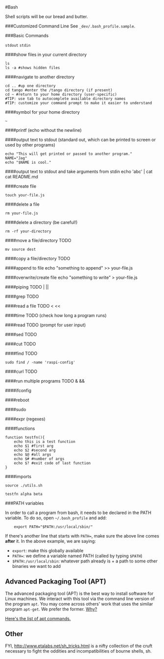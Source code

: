 #Bash

Shell scripts will be our bread and butter.



###Customized Command Line
See `_dev/.bash_profile.sample`.

###Basic Commands

`stdout`
`stdin`

####show files in your current directory
```
ls
ls -a #shows hidden files
```

####navigate to another directory
```
cd .. #up one directory
cd tango #enter the /tango directory (if present)
cd ~ #return to your home directory (user-specific)
#TIP: use tab to autocomplete available directory names
#TIP: customize your command prompt to make it easier to understand
```

####symbol for your home directory
```
~
```

####printf (echo without the newline)

####output text to stdout (standard out, which can be printed to screen or used by other programs)
```
echo "This will get printed or passed to another program."
NAME="Jag"
echo "$NAME is cool."
```

####output text to stdout and take arguments from stdin
echo 'abc' | cat
cat README.md


####create file
```
touch your-file.js
```

####delete a file
```
rm your-file.js
```

####delete a directory (be careful!)
```
rm -rf your-directory
```

####move a file/directory TODO
```
mv source dest
```

####copy a file/directory TODO

####append to file
echo "something to append" >> your-file.js

####overwrite/create file
echo "something to write" > your-file.js

####piping TODO | ||

####grep TODO

####read a file TODO < <<

####time TODO (check how long a program runs)

####read TODO (prompt for user input)

####sed TODO

####cut TODO

####find TODO
```
sudo find / -name 'raspi-config'
```

####curl TODO

####run multiple programs TODO & &&

####ifconfig

####reboot

####sudo

####expr (regexes)


####functions
```
function testfn(){ 
	echo this is a test function
	echo $1	#first arg
	echo $2	#second arg
	echo $@	#all args
	echo $# #number of args
	echo $? #exit code of last function
}
```
####imports
```
source ./utils.sh

testfn alpha beta
```


###PATH variables

In order to call a program from bash, it needs to be declared in the PATH variable. To do so, open `~/.bash_profile` and add:

```
    export PATH="$PATH:/usr/local/sbin/"
```

If there's another line that starts with `PATH=`, make sure the above line comes **after** it. In the above example, we are saying:

- `export`: make this globally available
- `PATH=`: we define a variable named PATH (called by typing `$PATH`)
- `$PATH:/usr/local/sbin`: whatever path already is + a path to some other binaries we want to add



## Advanced Packaging Tool (APT)

The advanced packaging tool (APT) is the best way to install software for Linux machines. We interact with this tool via the command line version of the program `apt`. You may come across others' work that uses the similar program `apt-get`. We prefer the former. [Why?](https://itsfoss.com/apt-vs-apt-get-difference/)

[Here's the list of apt commands.](https://manpages.debian.org/jessie/apt/apt.8.en.html)


## Other

FYI, http://www.etalabs.net/sh_tricks.html is a nifty collection of the cruft necessary to fight the oddities and incompatibilities of bourne shells, sh.


